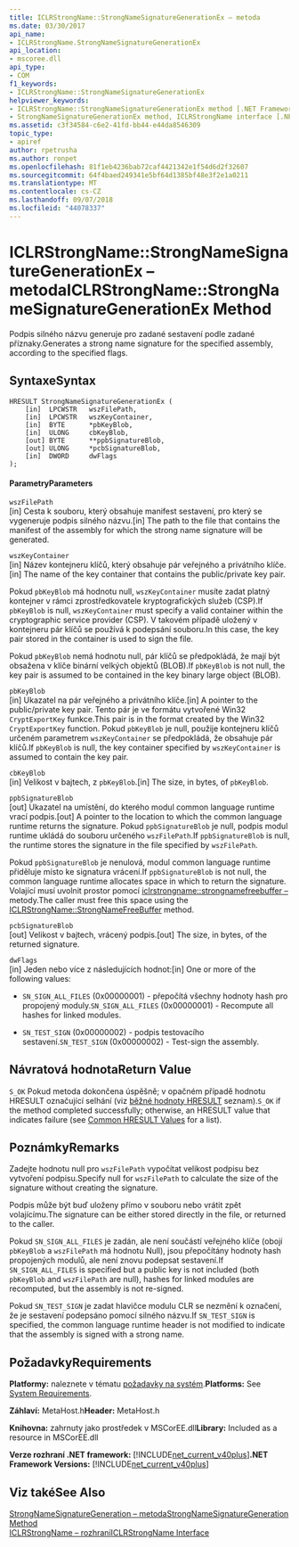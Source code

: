 ```yaml
---
title: ICLRStrongName::StrongNameSignatureGenerationEx – metoda
ms.date: 03/30/2017
api_name:
- ICLRStrongName.StrongNameSignatureGenerationEx
api_location:
- mscoree.dll
api_type:
- COM
f1_keywords:
- ICLRStrongName::StrongNameSignatureGenerationEx
helpviewer_keywords:
- ICLRStrongName::StrongNameSignatureGenerationEx method [.NET Framework hosting]
- StrongNameSignatureGenerationEx method, ICLRStrongName interface [.NET Framework hosting]
ms.assetid: c3f34584-c6e2-41fd-bb44-e44da8546309
topic_type:
- apiref
author: rpetrusha
ms.author: ronpet
ms.openlocfilehash: 81f1eb4236bab72caf4421342e1f54d6d2f32607
ms.sourcegitcommit: 64f4baed249341e5bf64d1385bf48e3f2e1a0211
ms.translationtype: MT
ms.contentlocale: cs-CZ
ms.lasthandoff: 09/07/2018
ms.locfileid: "44078337"
---
```

# <a name="iclrstrongnamestrongnamesignaturegenerationex-method"></a><span data-ttu-id="7c8a8-102">ICLRStrongName::StrongNameSignatureGenerationEx – metoda</span><span class="sxs-lookup"><span data-stu-id="7c8a8-102">ICLRStrongName::StrongNameSignatureGenerationEx Method</span></span>
<span data-ttu-id="7c8a8-103">Podpis silného názvu generuje pro zadané sestavení podle zadané příznaky.</span><span class="sxs-lookup"><span data-stu-id="7c8a8-103">Generates a strong name signature for the specified assembly, according to the specified flags.</span></span>  
  
## <a name="syntax"></a><span data-ttu-id="7c8a8-104">Syntaxe</span><span class="sxs-lookup"><span data-stu-id="7c8a8-104">Syntax</span></span>  
  
```  
HRESULT StrongNameSignatureGenerationEx (  
    [in]  LPCWSTR   wszFilePath,  
    [in]  LPCWSTR   wszKeyContainer,  
    [in]  BYTE      *pbKeyBlob,  
    [in]  ULONG     cbKeyBlob,  
    [out] BYTE      **ppbSignatureBlob,  
    [out] ULONG     *pcbSignatureBlob,  
    [in]  DWORD     dwFlags  
);  
```  
  
#### <a name="parameters"></a><span data-ttu-id="7c8a8-105">Parametry</span><span class="sxs-lookup"><span data-stu-id="7c8a8-105">Parameters</span></span>  
 `wszFilePath`  
 <span data-ttu-id="7c8a8-106">[in] Cesta k souboru, který obsahuje manifest sestavení, pro který se vygeneruje podpis silného názvu.</span><span class="sxs-lookup"><span data-stu-id="7c8a8-106">[in] The path to the file that contains the manifest of the assembly for which the strong name signature will be generated.</span></span>  
  
 `wszKeyContainer`  
 <span data-ttu-id="7c8a8-107">[in] Název kontejneru klíčů, který obsahuje pár veřejného a privátního klíče.</span><span class="sxs-lookup"><span data-stu-id="7c8a8-107">[in] The name of the key container that contains the public/private key pair.</span></span>  
  
 <span data-ttu-id="7c8a8-108">Pokud `pbKeyBlob` má hodnotu null, `wszKeyContainer` musíte zadat platný kontejner v rámci zprostředkovatele kryptografických služeb (CSP).</span><span class="sxs-lookup"><span data-stu-id="7c8a8-108">If `pbKeyBlob` is null, `wszKeyContainer` must specify a valid container within the cryptographic service provider (CSP).</span></span> <span data-ttu-id="7c8a8-109">V takovém případě uložený v kontejneru pár klíčů se používá k podepsání souboru.</span><span class="sxs-lookup"><span data-stu-id="7c8a8-109">In this case, the key pair stored in the container is used to sign the file.</span></span>  
  
 <span data-ttu-id="7c8a8-110">Pokud `pbKeyBlob` nemá hodnotu null, pár klíčů se předpokládá, že mají být obsažena v klíče binární velkých objektů (BLOB).</span><span class="sxs-lookup"><span data-stu-id="7c8a8-110">If `pbKeyBlob` is not null, the key pair is assumed to be contained in the key binary large object (BLOB).</span></span>  
  
 `pbKeyBlob`  
 <span data-ttu-id="7c8a8-111">[in] Ukazatel na pár veřejného a privátního klíče.</span><span class="sxs-lookup"><span data-stu-id="7c8a8-111">[in] A pointer to the public/private key pair.</span></span> <span data-ttu-id="7c8a8-112">Tento pár je ve formátu vytvořené Win32 `CryptExportKey` funkce.</span><span class="sxs-lookup"><span data-stu-id="7c8a8-112">This pair is in the format created by the Win32 `CryptExportKey` function.</span></span> <span data-ttu-id="7c8a8-113">Pokud `pbKeyBlob` je null, použije kontejneru klíčů určeném parametrem `wszKeyContainer` se předpokládá, že obsahuje pár klíčů.</span><span class="sxs-lookup"><span data-stu-id="7c8a8-113">If `pbKeyBlob` is null, the key container specified by `wszKeyContainer` is assumed to contain the key pair.</span></span>  
  
 `cbKeyBlob`  
 <span data-ttu-id="7c8a8-114">[in] Velikost v bajtech, z `pbKeyBlob`.</span><span class="sxs-lookup"><span data-stu-id="7c8a8-114">[in] The size, in bytes, of `pbKeyBlob`.</span></span>  
  
 `ppbSignatureBlob`  
 <span data-ttu-id="7c8a8-115">[out] Ukazatel na umístění, do kterého modul common language runtime vrací podpis.</span><span class="sxs-lookup"><span data-stu-id="7c8a8-115">[out] A pointer to the location to which the common language runtime returns the signature.</span></span> <span data-ttu-id="7c8a8-116">Pokud `ppbSignatureBlob` je null, podpis modul runtime ukládá do souboru určeného `wszFilePath`.</span><span class="sxs-lookup"><span data-stu-id="7c8a8-116">If `ppbSignatureBlob` is null, the runtime stores the signature in the file specified by `wszFilePath`.</span></span>  
  
 <span data-ttu-id="7c8a8-117">Pokud `ppbSignatureBlob` je nenulová, modul common language runtime přiděluje místo ke signatura vrácení.</span><span class="sxs-lookup"><span data-stu-id="7c8a8-117">If `ppbSignatureBlob` is not null, the common language runtime allocates space in which to return the signature.</span></span> <span data-ttu-id="7c8a8-118">Volající musí uvolnit prostor pomocí [iclrstrongname::strongnamefreebuffer –](../../../../docs/framework/unmanaged-api/hosting/iclrstrongname-strongnamefreebuffer-method.md) metody.</span><span class="sxs-lookup"><span data-stu-id="7c8a8-118">The caller must free this space using the [ICLRStrongName::StrongNameFreeBuffer](../../../../docs/framework/unmanaged-api/hosting/iclrstrongname-strongnamefreebuffer-method.md) method.</span></span>  
  
 `pcbSignatureBlob`  
 <span data-ttu-id="7c8a8-119">[out] Velikost v bajtech, vrácený podpis.</span><span class="sxs-lookup"><span data-stu-id="7c8a8-119">[out] The size, in bytes, of the returned signature.</span></span>  
  
 `dwFlags`  
 <span data-ttu-id="7c8a8-120">[in] Jeden nebo více z následujících hodnot:</span><span class="sxs-lookup"><span data-stu-id="7c8a8-120">[in] One or more of the following values:</span></span>  
  
-   <span data-ttu-id="7c8a8-121">`SN_SIGN_ALL_FILES` (0x00000001) - přepočítá všechny hodnoty hash pro propojený moduly.</span><span class="sxs-lookup"><span data-stu-id="7c8a8-121">`SN_SIGN_ALL_FILES` (0x00000001) - Recompute all hashes for linked modules.</span></span>  
  
-   <span data-ttu-id="7c8a8-122">`SN_TEST_SIGN` (0x00000002) - podpis testovacího sestavení.</span><span class="sxs-lookup"><span data-stu-id="7c8a8-122">`SN_TEST_SIGN` (0x00000002) - Test-sign the assembly.</span></span>  
  
## <a name="return-value"></a><span data-ttu-id="7c8a8-123">Návratová hodnota</span><span class="sxs-lookup"><span data-stu-id="7c8a8-123">Return Value</span></span>  
 <span data-ttu-id="7c8a8-124">`S_OK` Pokud metoda dokončena úspěšně; v opačném případě hodnotu HRESULT označující selhání (viz [běžné hodnoty HRESULT](https://go.microsoft.com/fwlink/?LinkId=213878) seznam).</span><span class="sxs-lookup"><span data-stu-id="7c8a8-124">`S_OK` if the method completed successfully; otherwise, an HRESULT value that indicates failure (see [Common HRESULT Values](https://go.microsoft.com/fwlink/?LinkId=213878) for a list).</span></span>  
  
## <a name="remarks"></a><span data-ttu-id="7c8a8-125">Poznámky</span><span class="sxs-lookup"><span data-stu-id="7c8a8-125">Remarks</span></span>  
 <span data-ttu-id="7c8a8-126">Zadejte hodnotu null pro `wszFilePath` vypočítat velikost podpisu bez vytvoření podpisu.</span><span class="sxs-lookup"><span data-stu-id="7c8a8-126">Specify null for `wszFilePath` to calculate the size of the signature without creating the signature.</span></span>  
  
 <span data-ttu-id="7c8a8-127">Podpis může být buď uloženy přímo v souboru nebo vrátit zpět volajícímu.</span><span class="sxs-lookup"><span data-stu-id="7c8a8-127">The signature can be either stored directly in the file, or returned to the caller.</span></span>  
  
 <span data-ttu-id="7c8a8-128">Pokud `SN_SIGN_ALL_FILES` je zadán, ale není součástí veřejného klíče (obojí `pbKeyBlob` a `wszFilePath` má hodnotu Null), jsou přepočítány hodnoty hash propojených modulů, ale není znovu podepsat sestavení.</span><span class="sxs-lookup"><span data-stu-id="7c8a8-128">If `SN_SIGN_ALL_FILES` is specified but a public key is not included (both `pbKeyBlob` and `wszFilePath` are null), hashes for linked modules are recomputed, but the assembly is not re-signed.</span></span>  
  
 <span data-ttu-id="7c8a8-129">Pokud `SN_TEST_SIGN` je zadat hlavičce modulu CLR se nezmění k označení, že je sestavení podepsáno pomocí silného názvu.</span><span class="sxs-lookup"><span data-stu-id="7c8a8-129">If `SN_TEST_SIGN` is specified, the common language runtime header is not modified to indicate that the assembly is signed with a strong name.</span></span>  
  
## <a name="requirements"></a><span data-ttu-id="7c8a8-130">Požadavky</span><span class="sxs-lookup"><span data-stu-id="7c8a8-130">Requirements</span></span>  
 <span data-ttu-id="7c8a8-131">**Platformy:** naleznete v tématu [požadavky na systém](../../../../docs/framework/get-started/system-requirements.md).</span><span class="sxs-lookup"><span data-stu-id="7c8a8-131">**Platforms:** See [System Requirements](../../../../docs/framework/get-started/system-requirements.md).</span></span>  
  
 <span data-ttu-id="7c8a8-132">**Záhlaví:** MetaHost.h</span><span class="sxs-lookup"><span data-stu-id="7c8a8-132">**Header:** MetaHost.h</span></span>  
  
 <span data-ttu-id="7c8a8-133">**Knihovna:** zahrnuty jako prostředek v MSCorEE.dll</span><span class="sxs-lookup"><span data-stu-id="7c8a8-133">**Library:** Included as a resource in MSCorEE.dll</span></span>  
  
 <span data-ttu-id="7c8a8-134">**Verze rozhraní .NET framework:** [!INCLUDE[net_current_v40plus](../../../../includes/net-current-v40plus-md.md)]</span><span class="sxs-lookup"><span data-stu-id="7c8a8-134">**.NET Framework Versions:** [!INCLUDE[net_current_v40plus](../../../../includes/net-current-v40plus-md.md)]</span></span>  
  
## <a name="see-also"></a><span data-ttu-id="7c8a8-135">Viz také</span><span class="sxs-lookup"><span data-stu-id="7c8a8-135">See Also</span></span>  
 [<span data-ttu-id="7c8a8-136">StrongNameSignatureGeneration – metoda</span><span class="sxs-lookup"><span data-stu-id="7c8a8-136">StrongNameSignatureGeneration Method</span></span>](../../../../docs/framework/unmanaged-api/hosting/iclrstrongname-strongnamesignaturegeneration-method.md)  
 [<span data-ttu-id="7c8a8-137">ICLRStrongName – rozhraní</span><span class="sxs-lookup"><span data-stu-id="7c8a8-137">ICLRStrongName Interface</span></span>](../../../../docs/framework/unmanaged-api/hosting/iclrstrongname-interface.md)
